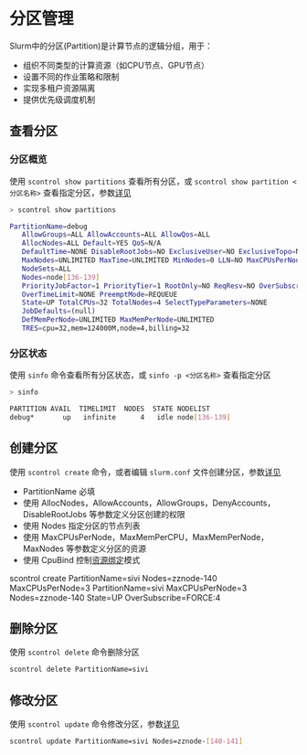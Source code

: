 # 分区管理

Slurm中的分区(Partition)是计算节点的逻辑分组，用于：

- 组织不同类型的计算资源（如CPU节点、GPU节点）
- 设置不同的作业策略和限制
- 实现多租户资源隔离
- 提供优先级调度机制

## 查看分区

### 分区概览

使用 `scontrol show partitions` 查看所有分区，或 `scontrol show partition <分区名称>`
查看指定分区，参数<a href="scontrol.md#partitions-params">详见</a>

```bash
> scontrol show partitions

PartitionName=debug
   AllowGroups=ALL AllowAccounts=ALL AllowQos=ALL
   AllocNodes=ALL Default=YES QoS=N/A
   DefaultTime=NONE DisableRootJobs=NO ExclusiveUser=NO ExclusiveTopo=NO GraceTime=0 Hidden=NO
   MaxNodes=UNLIMITED MaxTime=UNLIMITED MinNodes=0 LLN=NO MaxCPUsPerNode=UNLIMITED MaxCPUsPerSocket=UNLIMITED
   NodeSets=ALL
   Nodes=node[136-139]
   PriorityJobFactor=1 PriorityTier=1 RootOnly=NO ReqResv=NO OverSubscribe=NO
   OverTimeLimit=NONE PreemptMode=REQUEUE
   State=UP TotalCPUs=32 TotalNodes=4 SelectTypeParameters=NONE
   JobDefaults=(null)
   DefMemPerNode=UNLIMITED MaxMemPerNode=UNLIMITED
   TRES=cpu=32,mem=124000M,node=4,billing=32
```

### 分区状态

使用 `sinfo` 命令查看所有分区状态，或 `sinfo -p <分区名称>` 查看指定分区

```bash
> sinfo 

PARTITION AVAIL  TIMELIMIT  NODES  STATE NODELIST
debug*       up   infinite      4   idle node[136-139]
```

## 创建分区

使用 `scontrol create` 命令，或者编辑 `slurm.conf` 文件创建分区，参数<a href="scontrol.md#partitions-params">详见</a>

- PartitionName 必填
- 使用 AllocNodes，AllowAccounts，AllowGroups，DenyAccounts，DisableRootJobs 等参数定义分区创建的权限
- 使用 Nodes 指定分区的节点列表
- 使用 MaxCPUsPerNode，MaxMemPerCPU，MaxMemPerNode，MaxNodes 等参数定义分区的资源
- 使用 CpuBind 控制<a href="resource-binding.md">资源绑定</a>模式

<tabs group="create_partition">
    <tab id="cmd" title="命令行" group-key="cmd">
        <code-block lang="bash">
          scontrol create PartitionName=sivi Nodes=zznode-140 MaxCPUsPerNode=3
        </code-block>
    </tab>
    <tab id="conf" title="配置" group-key="conf">
        <code-block lang="bash">
          PartitionName=sivi MaxCPUsPerNode=3 Nodes=zznode-140 State=UP OverSubscribe=FORCE:4
        </code-block>
    </tab>
</tabs>

## 删除分区

使用 `scontrol delete` 命令删除分区

```bash
scontrol delete PartitionName=sivi
```

## 修改分区

使用 `scontrol update` 命令修改分区，参数<a href="scontrol.md#partitions-params">详见</a>

```bash
scontrol update PartitionName=sivi Nodes=zznode-[140-141]
```